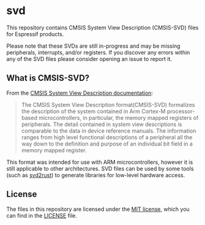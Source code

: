# svd

This repository contains CMSIS System View Description (CMSIS-SVD) files for Espressif products.

Please note that these SVDs are still in-progress and may be missing peripherals, interrupts, and/or registers. If you discover any errors within any of the SVD files please consider opening an issue to report it.

## What is CMSIS-SVD?

From the [CMSIS System View Description documentation]:

> The CMSIS System View Description format(CMSIS-SVD) formalizes the description of the system contained in Arm Cortex-M processor-based microcontrollers, in particular, the memory mapped registers of peripherals. The detail contained in system view descriptions is comparable to the data in device reference manuals. The information ranges from high level functional descriptions of a peripheral all the way down to the definition and purpose of an individual bit field in a memory mapped register.

This format was intended for use with ARM microcontrollers, however it is still applicable to other architectures. SVD files can be used by some tools (such as [svd2rust]) to generate libraries for low-level hardware access.

## License

The files in this repository are licensed under the [MIT license], which you can find in the [LICENSE](LICENSE) file.


[svd2rust]: https://github.com/rust-embedded/svd2rust
[CMSIS System View Description documentation]: https://www.keil.com/pack/doc/CMSIS/SVD/html/
[MIT license]: https://opensource.org/licenses/MIT
